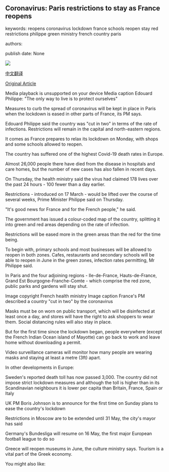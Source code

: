 ## Coronavirus: Paris restrictions to stay as France reopens

keywords: reopens coronavirus lockdown france schools reopen stay red restrictions philippe green ministry french country paris

authors: 

publish date: None

![](https://ichef.bbci.co.uk/images/ic/1024x576/p08clqyv.jpg)

[中文翻译](Coronavirus%3A%20Paris%20restrictions%20to%20stay%20as%20France%20reopens_zh.md)

[Original Article](https://www.bbc.com/news/world-europe-52579482)

Media playback is unsupported on your device Media caption Edouard Philippe: "The only way to live is to protect ourselves"

Measures to curb the spread of coronavirus will be kept in place in Paris when the lockdown is eased in other parts of France, its PM says.

Edouard Philippe said the country was "cut in two" in terms of the rate of infections. Restrictions will remain in the capital and north-eastern regions.

It comes as France prepares to relax its lockdown on Monday, with shops and some schools allowed to reopen.

The country has suffered one of the highest Covid-19 death rates in Europe.

Almost 26,000 people there have died from the disease in hospitals and care homes, but the number of new cases has also fallen in recent days.

On Thursday, the health ministry said the virus had claimed 178 lives over the past 24 hours - 100 fewer than a day earlier.

Restrictions - introduced on 17 March - would be lifted over the course of several weeks, Prime Minister Philippe said on Thursday.

"It's good news for France and for the French people," he said.

The government has issued a colour-coded map of the country, splitting it into green and red areas depending on the rate of infection.

Restrictions will be eased more in the green areas than the red for the time being.

To begin with, primary schools and most businesses will be allowed to reopen in both zones. Cafes, restaurants and secondary schools will be able to reopen in June in the green zones, infection rates permitting, Mr Philippe said.

In Paris and the four adjoining regions - Ile-de-France, Hauts-de-France, Grand Est Bourgogne-Franche-Comte - which comprise the red zone, public parks and gardens will stay shut.

Image copyright French health ministry Image caption France's PM described a country "cut in two" by the coronavirus

Masks must be on worn on public transport, which will be disinfected at least once a day, and stores will have the right to ask shoppers to wear them. Social distancing rules will also stay in place.

But for the first time since the lockdown began, people everywhere (except the French Indian Ocean island of Mayotte) can go back to work and leave home without downloading a permit.

Video surveillance cameras will monitor how many people are wearing masks and staying at least a metre (3ft) apart.

In other developments in Europe:

Sweden's reported death toll has now passed 3,000. The country did not impose strict lockdown measures and although the toll is higher than in its Scandinavian neighbours it is lower per capita than Britain, France, Spain or Italy

UK PM Boris Johnson is to announce for the first time on Sunday plans to ease the country's lockdown

Restrictions in Moscow are to be extended until 31 May, the city's mayor has said

Germany's Bundesliga will resume on 16 May, the first major European football league to do so

Greece will reopen museums in June, the culture ministry says. Tourism is a vital part of the Greek economy.

You might also like: